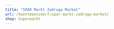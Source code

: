 ```yaml
---
title: "SPAR Markt Zadruga Market"
url: /koettmannsdorf/spar-markt-zadruga-market/
shop: Supermarkt
---
```

